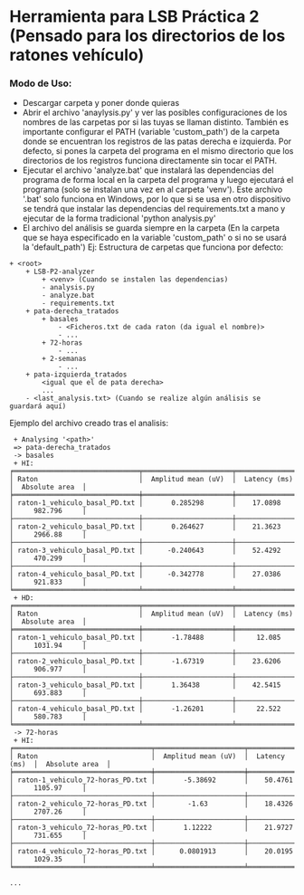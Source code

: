 # Herramienta para LSB Práctica 2 (Pensado para los directorios de los ratones vehículo)

### Modo de Uso:
- Descargar carpeta y poner donde quieras
- Abrir el archivo 'anaylysis.py' y ver las posibles configuraciones de los nombres de las carpetas por si las tuyas se llaman distinto. También es importante configurar el PATH (variable 'custom_path') de la carpeta donde se encuentran los registros de las patas derecha e izquierda. Por defecto, si pones la carpeta del programa en el mismo directorio que los directorios de los registros funciona directamente sin tocar el PATH.
- Ejecutar el archivo 'analyze.bat' que instalará las dependencias del programa de forma local en la carpeta del programa y luego ejecutará el programa (solo se instalan una vez en al carpeta 'venv'). Este archivo '.bat' solo funciona en Windows, por lo que si se usa en otro dispositivo se tendrá que instalar las dependencias del requirements.txt a mano y ejecutar de la forma tradicional 'python analysis.py'
- El archivo del análisis se guarda siempre en la carpeta <root> (En la carpeta que se haya especificado en la variable 'custom_path' o si no se usará la 'default_path')
Ej: Estructura de carpetas que funciona por defecto:
```
+ <root>
    + LSB-P2-analyzer
        + <venv> (Cuando se instalen las dependencias)
        - analysis.py
        - analyze.bat
        - requirements.txt
    + pata-derecha_tratados
        + basales
            - <Ficheros.txt de cada raton (da igual el nombre)>
            - ...
        + 72-horas
            - ...
        + 2-semanas
            - ...
    + pata-izquierda_tratados
        <igual que el de pata derecha> 
        ...
    - <last_analysis.txt> (Cuando se realize algún análisis se guardará aquí)
```  
Ejemplo del archivo creado tras el analisis:
```
 + Analysing '<path>'
 => pata-derecha_tratados
 -> basales
 + HI:
╒═══════════════════════════════╤══════════════════════╤════════════════╤═════════════════╕
│ Raton                         │  Amplitud mean (uV)  │  Latency (ms)  │  Absolute area  │
╞═══════════════════════════════╪══════════════════════╪════════════════╪═════════════════╡
│ raton-1_vehiculo_basal_PD.txt │       0.285298       │    17.0898     │     982.796     │
├───────────────────────────────┼──────────────────────┼────────────────┼─────────────────┤
│ raton-2_vehiculo_basal_PD.txt │       0.264627       │    21.3623     │     2966.88     │
├───────────────────────────────┼──────────────────────┼────────────────┼─────────────────┤
│ raton-3_vehiculo_basal_PD.txt │      -0.240643       │    52.4292     │     470.299     │
├───────────────────────────────┼──────────────────────┼────────────────┼─────────────────┤
│ raton-4_vehiculo_basal_PD.txt │      -0.342778       │    27.0386     │     921.833     │
╘═══════════════════════════════╧══════════════════════╧════════════════╧═════════════════╛
 + HD:
╒═══════════════════════════════╤══════════════════════╤════════════════╤═════════════════╕
│ Raton                         │  Amplitud mean (uV)  │  Latency (ms)  │  Absolute area  │
╞═══════════════════════════════╪══════════════════════╪════════════════╪═════════════════╡
│ raton-1_vehiculo_basal_PD.txt │       -1.78488       │     12.085     │     1031.94     │
├───────────────────────────────┼──────────────────────┼────────────────┼─────────────────┤
│ raton-2_vehiculo_basal_PD.txt │       -1.67319       │    23.6206     │     906.977     │
├───────────────────────────────┼──────────────────────┼────────────────┼─────────────────┤
│ raton-3_vehiculo_basal_PD.txt │       1.36438        │    42.5415     │     693.883     │
├───────────────────────────────┼──────────────────────┼────────────────┼─────────────────┤
│ raton-4_vehiculo_basal_PD.txt │       -1.26201       │     22.522     │     580.783     │
╘═══════════════════════════════╧══════════════════════╧════════════════╧═════════════════╛
 -> 72-horas
 + HI:
╒══════════════════════════════════╤══════════════════════╤════════════════╤═════════════════╕
│ Raton                            │  Amplitud mean (uV)  │  Latency (ms)  │  Absolute area  │
╞══════════════════════════════════╪══════════════════════╪════════════════╪═════════════════╡
│ raton-1_vehiculo_72-horas_PD.txt │       -5.38692       │    50.4761     │     1105.97     │
├──────────────────────────────────┼──────────────────────┼────────────────┼─────────────────┤
│ raton-2_vehiculo_72-horas_PD.txt │        -1.63         │    18.4326     │     2707.26     │
├──────────────────────────────────┼──────────────────────┼────────────────┼─────────────────┤
│ raton-3_vehiculo_72-horas_PD.txt │       1.12222        │    21.9727     │     731.655     │
├──────────────────────────────────┼──────────────────────┼────────────────┼─────────────────┤
│ raton-4_vehiculo_72-horas_PD.txt │      0.0801913       │    20.0195     │     1029.35     │
╘══════════════════════════════════╧══════════════════════╧════════════════╧═════════════════╛

...
```

